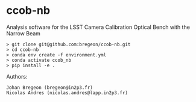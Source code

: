 # ccob-nb
Analysis software for the LSST Camera Calibration Optical Bench with the Narrow Beam

```
> git clone git@github.com:bregeon/ccob-nb.git
> cd ccob-nb
> conda env create -f environment.yml
> conda activate ccob_nb
> pip install -e .
```

Authors: 

    Johan Bregeon (bregeon@in2p3.fr)
    Nicolas Andres (nicolas.andres@lapp.in2p3.fr)
 
